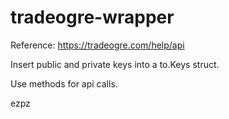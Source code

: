 # tradeogre-wrapper

Reference: https://tradeogre.com/help/api

Insert public and private keys into a to.Keys struct.

Use methods for api calls.

ezpz
